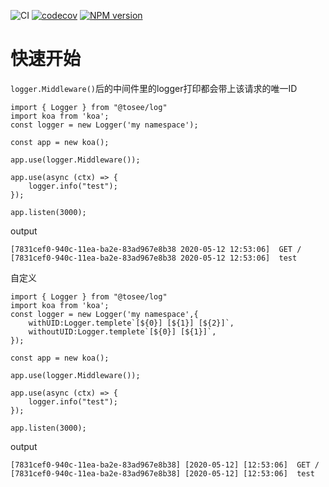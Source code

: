 ![CI](https://github.com/fullstackoverflow/log/workflows/Test/badge.svg)
[![codecov](https://codecov.io/gh/fullstackoverflow/log/branch/master/graph/badge.svg)](https://codecov.io/gh/fullstackoverflow/log)
[![NPM version](https://img.shields.io/npm/v/@tosee/log.svg)](https://www.npmjs.com/@tosee/log)

# 快速开始

```logger.Middleware()```后的中间件里的logger打印都会带上该请求的唯一ID

```
import { Logger } from "@tosee/log"
import koa from 'koa';
const logger = new Logger('my namespace');

const app = new koa();

app.use(logger.Middleware());

app.use(async (ctx) => {
    logger.info("test");
});

app.listen(3000);

```
output
```
[7831cef0-940c-11ea-ba2e-83ad967e8b38 2020-05-12 12:53:06]  GET /
[7831cef0-940c-11ea-ba2e-83ad967e8b38 2020-05-12 12:53:06]  test
```

自定义
```
import { Logger } from "@tosee/log"
import koa from 'koa';
const logger = new Logger('my namespace',{
    withUID:Logger.templete`[${0}] [${1}] [${2}]`,
    withoutUID:Logger.templete`[${0}] [${1}]`,
});

const app = new koa();

app.use(logger.Middleware());

app.use(async (ctx) => {
    logger.info("test");
});

app.listen(3000);

```
output
```
[7831cef0-940c-11ea-ba2e-83ad967e8b38] [2020-05-12] [12:53:06]  GET /
[7831cef0-940c-11ea-ba2e-83ad967e8b38] [2020-05-12] [12:53:06]  test
```
